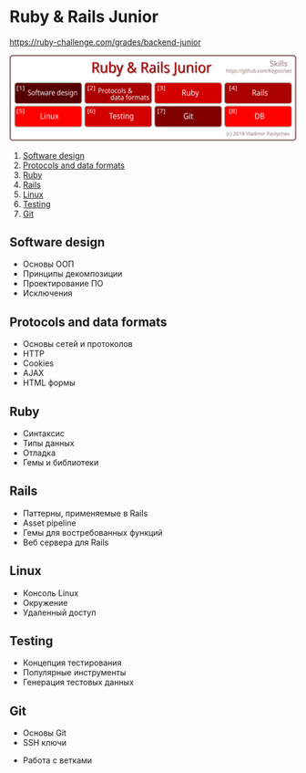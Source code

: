 # Ruby & Rails Junior

https://ruby-challenge.com/grades/backend-junior

![Ruby & Rails Junior skills](https://github.com/KeyJoo/ses/blob/dev/assets/img/ruby_rails_junior_v3_resize.svg)


1. [Software design](#software-design)
2. [Protocols and data formats](#protocols-and-data-formats)
3. [Ruby](#ruby)
4. [Rails](#rails)
5. [Linux](#linux)
6. [Testing](#testing)
7. [Git](#git)


## Software design

- Основы ООП
- Принципы декомпозиции
- Проектирование ПО
- Исключения


## Protocols and data formats

- Основы сетей и протоколов
- HTTP
- Cookies
- AJAX
- HTML формы


## Ruby

- Синтаксис
- Типы данных
- Отладка
- Гемы и библиотеки


## Rails

- Паттерны, применяемые в Rails
- Asset pipeline
- Гемы для востребованных функций
- Веб сервера для Rails


## Linux

+ Консоль Linux
+ Окружение
+ Удаленный доступ


## Testing

- Концепция тестирования
- Популярные инструменты
- Генерация тестовых данных


## Git

+ Основы Git
+ SSH ключи
- Работа с ветками